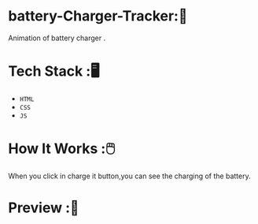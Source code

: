 # battery-Charger-Tracker:🔋
Animation of battery charger .
# Tech Stack :🖥️
- `HTML`<br/>
- `CSS`<br/>
- `JS`<br/>
# How It Works :🖱️
When you click in charge it button,you can see the charging of the battery.<br/>
# Preview :🎥


